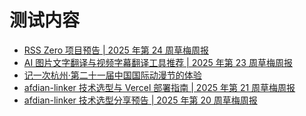 # 测试内容
<!-- BLOG_START -->
- [RSS Zero 项目预告 | 2025 年第 24 周草梅周报](https://blog.cmyr.ltd/archives/2025-24-caomei-weekly-rss-zero-project-progress.html)
- [AI 图片文字翻译与视频字幕翻译工具推荐 | 2025 年第 23 周草梅周报](https://blog.cmyr.ltd/archives/2025-23-caomei-weekly-ai-image-video-translation-tools.html)
- [记一次杭州·第二十一届中国国际动漫节的体验](https://blog.cmyr.ltd/archives/98c96aac.html)
- [afdian-linker 技术选型与 Vercel 部署指南 | 2025 年第 21 周草梅周报](https://blog.cmyr.ltd/archives/2025-21-caomei-weekly-afdian-linker-tech-selection-deployment-guide.html)
- [afdian-linker 技术选型分享预告 | 2025 年第 20 周草梅周报](https://blog.cmyr.ltd/archives/2025-20-caomei-weekly-afdian-linker-github-updates.html)
<!-- BLOG_END -->
